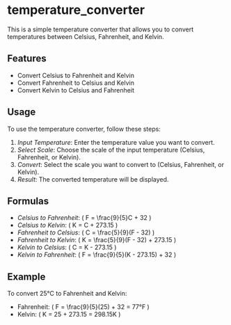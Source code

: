 # temperature_converter

This is a simple temperature converter that allows you to convert temperatures between Celsius, Fahrenheit, and Kelvin.

## Features

- Convert Celsius to Fahrenheit and Kelvin
- Convert Fahrenheit to Celsius and Kelvin
- Convert Kelvin to Celsius and Fahrenheit

## Usage

To use the temperature converter, follow these steps:

1. *Input Temperature*: Enter the temperature value you want to convert.
2. *Select Scale*: Choose the scale of the input temperature (Celsius, Fahrenheit, or Kelvin).
3. *Convert*: Select the scale you want to convert to (Celsius, Fahrenheit, or Kelvin).
4. *Result*: The converted temperature will be displayed.

## Formulas

- *Celsius to Fahrenheit*: \( F = \frac{9}{5}C + 32 \)
- *Celsius to Kelvin*: \( K = C + 273.15 \)
- *Fahrenheit to Celsius*: \( C = \frac{5}{9}(F - 32) \)
- *Fahrenheit to Kelvin*: \( K = \frac{5}{9}(F - 32) + 273.15 \)
- *Kelvin to Celsius*: \( C = K - 273.15 \)
- *Kelvin to Fahrenheit*: \( F = \frac{9}{5}(K - 273.15) + 32 \)

## Example

To convert 25°C to Fahrenheit and Kelvin:

- Fahrenheit: \( F = \frac{9}{5}(25) + 32 = 77°F \)
- Kelvin: \( K = 25 + 273.15 = 298.15K \)
